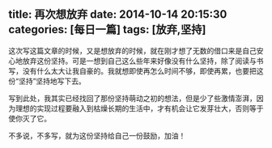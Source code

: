 title: 再次想放弃
date: 2014-10-14 20:15:30
categories: [每日一篇]
tags: [放弃,坚持]
---
这次写这篇文章的时候，又是想放弃的时候，就在刚才想了无数的借口来是自己安心地放弃这份坚持。可是一想到自己这么些年来好像没有什么坚持，除了阅读与书写，没有什么太大让我自豪的。我就想即使再怎么时间不够，即使再累，也要把这份“坚持”坚持地写下去。

写到此处，我其实已经找回了那份坚持萌动之初的想法，但是少了些激情澎湃，因为理想的实现过程要融入到枯燥长期的生活中，才有机会让它发芽壮大，否则等于使你灭了它。

不多说，不多写，就为这份坚持给自己一份鼓励，加油！